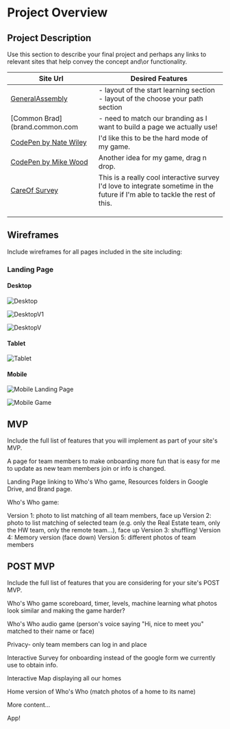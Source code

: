 # Project Overview

## Project Description

Use this section to describe your final project and perhaps any links to relevant sites that help convey the concept and\or functionality.

| Site Url        | Desired Features           | 
| ------------- |-------------| 
| [GeneralAssembly](https://generalassemb.ly/)| - layout of the start learning section <br> - layout of the choose your path section | 
| [Common Brad] (brand.common.com| - need to match our branding as I want to build a page we actually use!|  
| [CodePen by Nate Wiley](https://codepen.io/Hadsterific/pen/boOqvw)| I'd like this to be the hard mode of my game. |   
| [CodePen by Mike Wood](https://codepen.io/petrarque/full/JWapzj/)| Another idea for my game, drag n drop.|   
| [CareOf Survey](https://takecareof.com/survey/new?question=first_name) | This is a really cool interactive survey I'd love to integrate sometime in the future if I'm able to tackle the rest of this. |   
|  |   |   
|  |   |   
|  |   |   

## Wireframes

Include wireframes for all pages included in the site including:

### Landing Page

#### Desktop
![Desktop](https://github.com/sophrosune/sophrosune.github.io/blob/master/class07/Final_Project/images/desktop1.jpg "Landing Page Desktop")

![DesktopV1](https://github.com/sophrosune/sophrosune.github.io/blob/master/class07/Final_Project/images/desktop1%20v1.jpg "Game Desktop V1")

![DesktopV](https://github.com/sophrosune/sophrosune.github.io/blob/master/class07/Final_Project/images/desktop1%20v2.jpg "Game Desktop V2")


#### Tablet

![Tablet](https://github.com/sophrosune/sophrosune.github.io/blob/master/class07/Final_Project/images/tablet22.jpg "Game Tablet")

#### Mobile

![Mobile Landing Page](https://github.com/sophrosune/sophrosune.github.io/blob/master/class07/Final_Project/images/mobile11.jpg "Mobile Landing Page")

![Mobile Game](https://github.com/sophrosune/sophrosune.github.io/blob/master/class07/Final_Project/images/mobile22.jpg "Mobile Game")

## MVP 

Include the full list of features that you will implement as part of your site's MVP. 

A page for team members to make onboarding more fun that is easy for me to update as new team members join or info is changed.

Landing Page linking to Who's Who game, Resources folders in Google Drive, and Brand page.

Who's Who game:

Version 1: photo to list matching of all team members, face up
Version 2: photo to list matching of selected team (e.g. only the Real Estate team, only the HW team, only the remote team...), face up
Version 3: shuffling!
Version 4: Memory version (face down)
Version 5: different photos of team members

## POST MVP

Include the full list of features that you are considering for your site's POST MVP.

Who's Who game scoreboard, timer, levels, machine learning what photos look similar and making the game harder?

Who's Who audio game (person's voice saying "Hi, nice to meet you" matched to their name or face)

Privacy- only team members can log in and place

Interactive Survey for onboarding instead of the google form we currently use to obtain info.

Interactive Map displaying all our homes

Home version of Who's Who (match photos of a home to its name)

More content...

App!


